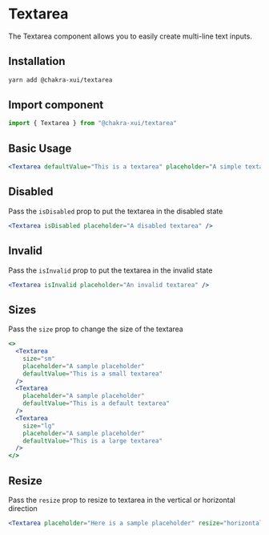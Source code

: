 # Textarea

The Textarea component allows you to easily create multi-line text inputs.

## Installation

```sh
yarn add @chakra-xui/textarea
```

## Import component

```jsx
import { Textarea } from "@chakra-xui/textarea"
```

## Basic Usage

```jsx
<Textarea defaultValue="This is a textarea" placeholder="A simple textarea" />
```

## Disabled

Pass the `isDisabled` prop to put the textarea in the disabled state

```jsx
<Textarea isDisabled placeholder="A disabled textarea" />
```

## Invalid

Pass the `isInvalid` prop to put the textarea in the invalid state

```jsx
<Textarea isInvalid placeholder="An invalid textarea" />
```

## Sizes

Pass the `size` prop to change the size of the textarea

```jsx
<>
  <Textarea
    size="sm"
    placeholder="A sample placeholder"
    defaultValue="This is a small textarea"
  />
  <Textarea
    placeholder="A sample placeholder"
    defaultValue="This is a default textarea"
  />
  <Textarea
    size="lg"
    placeholder="A sample placeholder"
    defaultValue="This is a large textarea"
  />
</>
```

## Resize

Pass the `resize` prop to resize to textarea in the vertical or horizontal
direction

```jsx
<Textarea placeholder="Here is a sample placeholder" resize="horizontal" />
```
